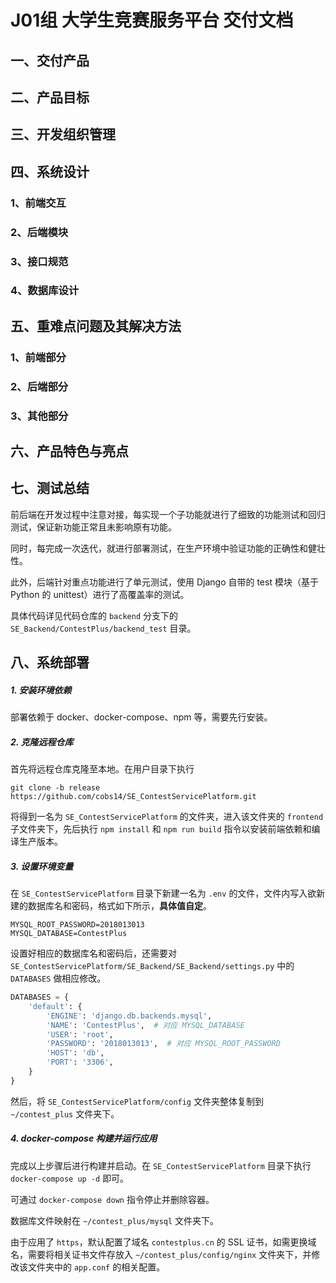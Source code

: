 # J01组 大学生竞赛服务平台 交付文档

## 一、交付产品



## 二、产品目标



## 三、开发组织管理



## 四、系统设计

### 1、前端交互



### 2、后端模块



### 3、接口规范



### 4、数据库设计



## 五、重难点问题及其解决方法

### 1、前端部分



### 2、后端部分



### 3、其他部分



## 六、产品特色与亮点



## 七、测试总结

前后端在开发过程中注意对接，每实现一个子功能就进行了细致的功能测试和回归测试，保证新功能正常且未影响原有功能。

同时，每完成一次迭代，就进行部署测试，在生产环境中验证功能的正确性和健壮性。

此外，后端针对重点功能进行了单元测试，使用 Django 自带的 test 模块（基于 Python 的 unittest）进行了高覆盖率的测试。

具体代码详见代码仓库的 `backend` 分支下的 `SE_Backend/ContestPlus/backend_test` 目录。

## 八、系统部署

##### 1. 安装环境依赖

部署依赖于 docker、docker-compose、npm 等，需要先行安装。

##### 2. 克隆远程仓库

首先将远程仓库克隆至本地。在用户目录下执行

`git clone -b release https://github.com/cobs14/SE_ContestServicePlatform.git`

将得到一名为 `SE_ContestServicePlatform` 的文件夹，进入该文件夹的 `frontend` 子文件夹下，先后执行 `npm install` 和 `npm run build` 指令以安装前端依赖和编译生产版本。

##### 3. 设置环境变量

在  `SE_ContestServicePlatform` 目录下新建一名为 `.env` 的文件，文件内写入欲新建的数据库名和密码，格式如下所示，**具体值自定**。

```
MYSQL_ROOT_PASSWORD=2018013013
MYSQL_DATABASE=ContestPlus
```

设置好相应的数据库名和密码后，还需要对 `SE_ContestServicePlatform/SE_Backend/SE_Backend/settings.py` 中的 `DATABASES` 做相应修改。

```python
DATABASES = {
    'default': {
        'ENGINE': 'django.db.backends.mysql',
        'NAME': 'ContestPlus',  # 对应 MYSQL_DATABASE
        'USER': 'root',
        'PASSWORD': '2018013013',  # 对应 MYSQL_ROOT_PASSWORD
        'HOST': 'db',
        'PORT': '3306',
    }
}
```

然后，将 `SE_ContestServicePlatform/config` 文件夹整体复制到 `~/contest_plus` 文件夹下。

##### 4. docker-compose 构建并运行应用

完成以上步骤后进行构建并启动。在  `SE_ContestServicePlatform` 目录下执行 `docker-compose up -d` 即可。

可通过 `docker-compose down` 指令停止并删除容器。

数据库文件映射在 `~/contest_plus/mysql` 文件夹下。

由于应用了 `https`，默认配置了域名 `contestplus.cn` 的 SSL 证书，如需更换域名，需要将相关证书文件存放入 `~/contest_plus/config/nginx` 文件夹下，并修改该文件夹中的 `app.conf` 的相关配置。

